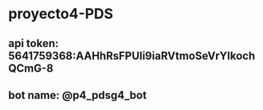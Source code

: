 # proyecto4-PDS

## api token: 5641759368:AAHhRsFPUIi9iaRVtmoSeVrYIkochQCmG-8
## bot name: @p4_pdsg4_bot
